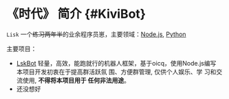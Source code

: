 # 《时代》 简介 {#KiviBot}



`Lisk` 一个~~练习两年半~~的业余程序员崽，主要领域：[Node.js](https://nodejs.com/), [Python](https://python.org/)

主要项目：
- [LskBot](https://github.com/Lisk809/LskBot)
          轻量，高效，能跑就行的机器人框架，基于oicq，使用Node.js编写
          本项目开发初衷在于提高群活跃氛
          围、方便群管理, 仅供个人娱乐、学
          习和交流使用, **不得将本项目用于
          任何非法用途**。
- 还没想好